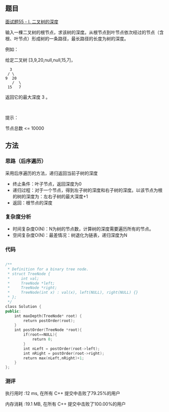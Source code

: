 ## 题目
[面试题55 - I. 二叉树的深度](https://leetcode-cn.com/problems/er-cha-shu-de-shen-du-lcof/)

输入一棵二叉树的根节点，求该树的深度。从根节点到叶节点依次经过的节点（含根、叶节点）形成树的一条路径，最长路径的长度为树的深度。

例如：

给定二叉树 [3,9,20,null,null,15,7]，

      3
     / \
    9  20
       /  \
     15   7
   
返回它的最大深度 3 。

 

提示：

节点总数 <= 10000
## 方法
### 思路（后序遍历）
采用后序遍历的方法，递归返回当前子树的深度
- 终止条件：叶子节点，返回深度为0
- 递归过程：对于一个节点，得到左子树的深度和右子树的深度。以该节点为根的树的深度为：左右子树的最大深度+1
- 返回：根节点的深度
### 复杂度分析
- 时间复杂度O(N)：N为树的节点数，计算树的深度需要遍历所有的节点。
- 空间复杂度O(N)：最差情况：树退化为链表，递归深度为N
### 代码
```cpp

/**
 * Definition for a binary tree node.
 * struct TreeNode {
 *     int val;
 *     TreeNode *left;
 *     TreeNode *right;
 *     TreeNode(int x) : val(x), left(NULL), right(NULL) {}
 * };
 */
class Solution {
public:
    int maxDepth(TreeNode* root) {
        return postOrder(root);
    }
    int postOrder(TreeNode *root){
        if(root==NULL){
            return 0;
        }
        int nLeft = postOrder(root->left);
        int nRight = postOrder(root->right);
        return max(nLeft,nRight)+1;
    }
};
```

### 测评
执行用时 :12 ms, 在所有 C++ 提交中击败了79.25%的用户

内存消耗 :19.1 MB, 在所有 C++ 提交中击败了100.00%的用户
